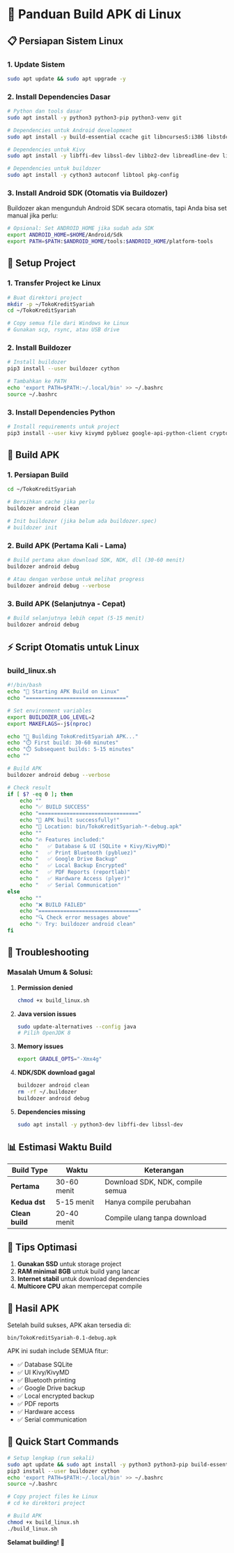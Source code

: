 # 🐧 Panduan Build APK di Linux

## 📋 Persiapan Sistem Linux

### 1. Update Sistem
```bash
sudo apt update && sudo apt upgrade -y
```

### 2. Install Dependencies Dasar
```bash
# Python dan tools dasar
sudo apt install -y python3 python3-pip python3-venv git

# Dependencies untuk Android development
sudo apt install -y build-essential ccache git libncurses5:i386 libstdc++6:i386 libgtk2.0-0:i386 libpangox-1.0-0:i386 libpangoxft-1.0-0:i386 libidn11:i386 python2.7 python2.7-dev openjdk-8-jdk unzip zlib1g-dev zlib1g:i386

# Dependencies untuk Kivy
sudo apt install -y libffi-dev libssl-dev libbz2-dev libreadline-dev libsqlite3-dev libncurses5-dev libncursesw5-dev xz-utils tk-dev libffi-dev liblzma-dev python3-openssl

# Dependencies untuk buildozer
sudo apt install -y cython3 autoconf libtool pkg-config
```

### 3. Install Android SDK (Otomatis via Buildozer)
Buildozer akan mengunduh Android SDK secara otomatis, tapi Anda bisa set manual jika perlu:
```bash
# Opsional: Set ANDROID_HOME jika sudah ada SDK
export ANDROID_HOME=$HOME/Android/Sdk
export PATH=$PATH:$ANDROID_HOME/tools:$ANDROID_HOME/platform-tools
```

## 🚀 Setup Project

### 1. Transfer Project ke Linux
```bash
# Buat direktori project
mkdir -p ~/TokoKreditSyariah
cd ~/TokoKreditSyariah

# Copy semua file dari Windows ke Linux
# Gunakan scp, rsync, atau USB drive
```

### 2. Install Buildozer
```bash
# Install buildozer
pip3 install --user buildozer cython

# Tambahkan ke PATH
echo 'export PATH=$PATH:~/.local/bin' >> ~/.bashrc
source ~/.bashrc
```

### 3. Install Dependencies Python
```bash
# Install requirements untuk project
pip3 install --user kivy kivymd pybluez google-api-python-client cryptography reportlab plyer pyserial python-dateutil
```

## 🔧 Build APK

### 1. Persiapan Build
```bash
cd ~/TokoKreditSyariah

# Bersihkan cache jika perlu
buildozer android clean

# Init buildozer (jika belum ada buildozer.spec)
# buildozer init
```

### 2. Build APK (Pertama Kali - Lama)
```bash
# Build pertama akan download SDK, NDK, dll (30-60 menit)
buildozer android debug

# Atau dengan verbose untuk melihat progress
buildozer android debug --verbose
```

### 3. Build APK (Selanjutnya - Cepat)
```bash
# Build selanjutnya lebih cepat (5-15 menit)
buildozer android debug
```

## ⚡ Script Otomatis untuk Linux

### build_linux.sh
```bash
#!/bin/bash
echo "🚀 Starting APK Build on Linux"
echo "================================"

# Set environment variables
export BUILDOZER_LOG_LEVEL=2
export MAKEFLAGS=-j$(nproc)

echo "📱 Building TokoKreditSyariah APK..."
echo "⏱️ First build: 30-60 minutes"
echo "⏱️ Subsequent builds: 5-15 minutes"
echo ""

# Build APK
buildozer android debug --verbose

# Check result
if [ $? -eq 0 ]; then
    echo ""
    echo "✅ BUILD SUCCESS"
    echo "================================"
    echo "🎉 APK built successfully!"
    echo "📱 Location: bin/TokoKreditSyariah-*-debug.apk"
    echo ""
    echo "🔥 Features included:"
    echo "   ✅ Database & UI (SQLite + Kivy/KivyMD)"
    echo "   ✅ Print Bluetooth (pybluez)"
    echo "   ✅ Google Drive Backup"
    echo "   ✅ Local Backup Encrypted"
    echo "   ✅ PDF Reports (reportlab)"
    echo "   ✅ Hardware Access (plyer)"
    echo "   ✅ Serial Communication"
else
    echo ""
    echo "❌ BUILD FAILED"
    echo "================================"
    echo "🔍 Check error messages above"
    echo "💡 Try: buildozer android clean"
fi
```

## 🐛 Troubleshooting

### Masalah Umum & Solusi:

1. **Permission denied**
   ```bash
   chmod +x build_linux.sh
   ```

2. **Java version issues**
   ```bash
   sudo update-alternatives --config java
   # Pilih OpenJDK 8
   ```

3. **Memory issues**
   ```bash
   export GRADLE_OPTS="-Xmx4g"
   ```

4. **NDK/SDK download gagal**
   ```bash
   buildozer android clean
   rm -rf ~/.buildozer
   buildozer android debug
   ```

5. **Dependencies missing**
   ```bash
   sudo apt install -y python3-dev libffi-dev libssl-dev
   ```

## 📊 Estimasi Waktu Build

| Build Type | Waktu | Keterangan |
|------------|-------|------------|
| **Pertama** | 30-60 menit | Download SDK, NDK, compile semua |
| **Kedua dst** | 5-15 menit | Hanya compile perubahan |
| **Clean build** | 20-40 menit | Compile ulang tanpa download |

## 🎯 Tips Optimasi

1. **Gunakan SSD** untuk storage project
2. **RAM minimal 8GB** untuk build yang lancar
3. **Internet stabil** untuk download dependencies
4. **Multicore CPU** akan mempercepat compile

## 📱 Hasil APK

Setelah build sukses, APK akan tersedia di:
```
bin/TokoKreditSyariah-0.1-debug.apk
```

APK ini sudah include SEMUA fitur:
- ✅ Database SQLite
- ✅ UI Kivy/KivyMD  
- ✅ Bluetooth printing
- ✅ Google Drive backup
- ✅ Local encrypted backup
- ✅ PDF reports
- ✅ Hardware access
- ✅ Serial communication

## 🚀 Quick Start Commands

```bash
# Setup lengkap (run sekali)
sudo apt update && sudo apt install -y python3 python3-pip build-essential git
pip3 install --user buildozer cython
echo 'export PATH=$PATH:~/.local/bin' >> ~/.bashrc
source ~/.bashrc

# Copy project files ke Linux
# cd ke direktori project

# Build APK
chmod +x build_linux.sh
./build_linux.sh
```

**Selamat building! 🎉**